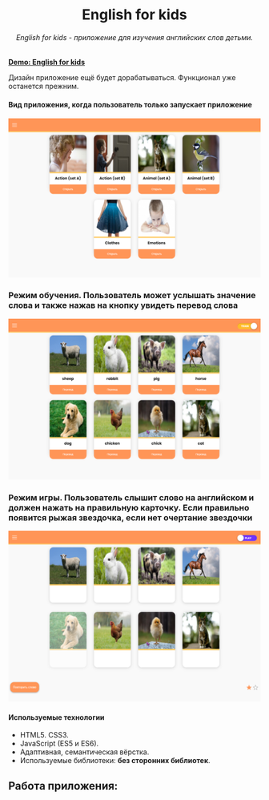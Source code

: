 <h1 align="center">English for kids</h1>
<h6 align="center">English for kids - приложение для изучения английских слов детьми.</h6>

<a href="https://chromari-english-for-kids.netlify.app/"><b>Demo: English for kids</b></a>
<p>Дизайн приложение ещё будет дорабатываться. Функционал уже останется прежним.</p>

#### Вид приложения, когда пользователь только запускает приложение
![alt tag](https://github.com/ChroMari/english-for-kids/blob/english-for-kids/category.png)

### Режим обучения. Пользователь может услышать значение слова и также нажав на кнопку увидеть перевод слова
![alt tag](https://github.com/ChroMari/english-for-kids/blob/english-for-kids/train.png)

### Режим игры. Пользователь слышит слово на английском и должен нажать на правильную карточку. Если правильно появится рыжая звездочка, если нет очертание звездочки
![alt tag](https://github.com/ChroMari/english-for-kids/blob/english-for-kids/play.png)

<h4>Используемые технологии</h4>
<ul>
  <li>HTML5. CSS3.</li>
  <li>JavaScript (ES5 и ES6).</li>
  <li>Адаптивная, семантическая вёрстка.</li>
  <li>Используемые библиотеки: <b>без сторонних библиотек</b>.</li>
</ul>



## Работа приложения:
